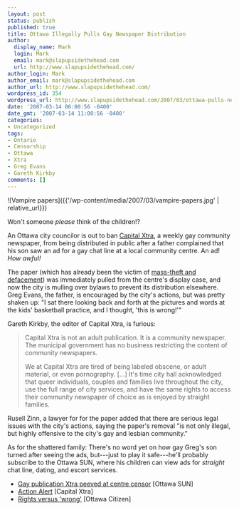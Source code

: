 ```yaml
---
layout: post
status: publish
published: true
title: Ottawa Illegally Pulls Gay Newspaper Distribution
author:
  display_name: Mark
  login: Mark
  email: mark@slapupsidethehead.com
  url: http://www.slapupsidethehead.com/
author_login: Mark
author_email: mark@slapupsidethehead.com
author_url: http://www.slapupsidethehead.com/
wordpress_id: 354
wordpress_url: http://www.slapupsidethehead.com/2007/03/ottawa-pulls-newspaper/
date: '2007-03-14 06:00:56 -0400'
date_gmt: '2007-03-14 11:00:56 -0400'
categories:
- Uncategorized
tags:
- Ontario
- Censorship
- Ottawa
- Xtra
- Greg Evans
- Gareth Kirkby
comments: []
---
```

![Vampire papers]({{'/wp-content/media/2007/03/vampire-papers.jpg' | relative_url}})

Won't someone _please_ think of the children!?

An Ottawa city councilor is out to ban [Capital Xtra](http://www.xtra.ca/public/main.aspx?AFF_TYPE=2 "Xtra! Xtra! Read all about it!"), a weekly gay community newspaper, from being distributed in public after a father complained that his son saw an ad for a gay chat line at a local community centre. An ad! _How awful!_

The paper (which has already been the victim of [mass-theft and defacement](http://www.slapupsidethehead.com/2007/01/vandal-attacks-publisher/ "If you've got a grudge, censorship's the answer!")) was immediately pulled from the centre's display case, and now the city is mulling over bylaws to prevent its distribution elsewhere. Greg Evans, the father, is encouraged by the city's actions, but was pretty shaken up: "I sat there looking back and forth at the pictures and words at the kids' basketball practice, and I thought, 'this is wrong!'"

Gareth Kirkby, the editor of Capital Xtra, is furious:

> Capital Xtra is not an adult publication. It is a community newspaper. The municipal government has no business restricting the content of community newspapers.
> 
> We at Capital Xtra are tired of being labeled obscene, or adult material, or even pornography. [...] It's time city hall acknowledged that queer individuals, couples and families live throughout the city, use the full range of city services, and have the same rights to access their community newspaper of choice as is enjoyed by straight families.

Rusell Zinn, a lawyer for for the paper added that there are serious legal issues with the city's actions, saying the paper's removal "is not only illegal, but highly offensive to the city's gay and lesbian community."

As for the shattered family: There's no word yet on how gay Greg's son turned after seeing the ads, but---just to play it safe---he'll probably subscribe to the Ottawa SUN, where his children can view ads for _straight_ chat line, dating, and escort services.

- [Gay publication Xtra peeved at centre censor](http://ottsun.canoe.ca/News/OttawaAndRegion/2007/03/03/3689959-sun.html) [Ottawa SUN]
- [Action Alert](http://www.xtra.ca/public/viewstory.aspx?AFF_TYPE=2&STORY_ID=2728&PUB_TEMPLATE_ID=5) [Capital Xtra]
- [Rights versus 'wrong'](http://www.canada.com/ottawacitizen/news/city/story.html?id=2bea10f5-f4e1-4c52-a818-8a11a1e4e7ae) [Ottawa Citizen]
